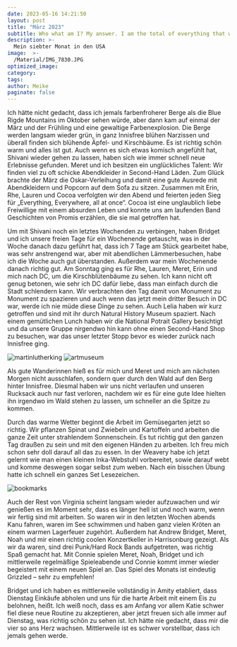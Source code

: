 ```yaml
---
date: 2023-05-16 14:21:50
layout: post
title: "März 2023"
subtitle: Who what am I? My answer. I am the total of everything that went before me, of all I have been seen done, of everything done-to-me. I am everyone everything whose being-in-the-world affected was affected by mine. I am anything that happens after I’ve gone which would not have happened if I had not come. Nor am I particular exceptional in this matter – Ein Frühlingsanfang.
description: >-
  Mein siebter Monat in den USA
image:  >-
  /Material/IMG_7830.JPG
optimized_image:
category:
tags:
author: Meike
paginate: false
---
```




Ich hätte nicht gedacht, dass ich jemals farbenfroherer Berge als die Blue Rigde Mountains im Oktober sehen würde, aber dann kam auf einmal der März und der Frühling und eine gewaltige Farbenexplosion. Die Berge werden langsam wieder grün, in ganz Innisfree blühen Narzissen und überall finden sich blühende Äpfel- und Kirschbäume. Es ist richtig schön warm und alles ist gut.
Auch wenn es sich etwas komisch angefühlt hat, Shivani wieder gehen zu lassen, haben sich wie immer schnell neue Erlebnisse gefunden. Meret und ich besitzen ein unglückliches Talent: Wir finden viel zu oft schicke Abendkleider in Second-Hand Läden. Zum Glück brachte der März die Oskar-Verleihung und damit eine gute Ausrede mit Abendkleidern und Popcorn auf dem Sofa zu sitzen. Zusammen mit Erin, Rhe, Lauren und Cocoa verfolgten wir den Abend und feierten jeden Sieg für „Everything, Everywhere, all at once“. Cocoa ist eine unglaublich liebe Freiwillige mit einem absurden Leben und konnte uns am laufenden Band Geschichten von Promis erzählen, die sie mal getroffen hat.


Um mit Shivani noch ein letztes Wochenden zu verbingen, haben Bridget und ich unsere freien Tage für ein Wochenende getauscht, was in der Woche danach dazu geführt hat, dass ich 7 Tage am Stück gearbeitet habe, was sehr anstrengend war, aber mit abendlichen Lämmerbesuchen, habe ich die Woche auch gut überstanden. Außerdem war mein Wochenende danach richtig gut. Am Sonntag ging es für Rhe, Lauren, Meret, Erin und mich nach DC, um die Kirschblütenbäume zu sehen. Ich kann nicht oft genug betonen, wie sehr ich DC dafür liebe, dass man einfach durch die Stadt schlendern kann. Wir verbrachten den Tag damit von Monument zu Monument zu spazieren und auch wenn das jetzt mein dritter Besuch in DC war, werde ich nie müde diese Dinge zu sehen. Auch Lelia haben wir kurz getroffen und sind mit ihr durch Natural History Museum spaziert. Nach einem gemütlichen Lunch haben wir die National Potrait Gallery besichtigt und da unsere Gruppe nirgendwo hin kann ohne einen Second-Hand Shop zu besuchen, war das unser letzter Stopp bevor es wieder zurück nach Innisfree ging. 

<img src="/Material/IMG_7822.JPG" alt="martinlutherking">
<img src="/Material/IMG_7843.JPG" alt="artmuseum">

Als gute Wanderinnen hieß es für mich und Meret und mich am nächsten Morgen nicht ausschlafen, sondern quer durch den Wald auf den Berg hinter Innisfree. Diesmal haben wir uns nicht verlaufen und unseren Rucksack auch nur fast verloren, nachdem wir es für eine gute Idee hielten ihn irgendwo im Wald stehen zu lassen, um schneller an die Spitze zu kommen. 

Durch das warme Wetter beginnt die Arbeit im Gemüsegarten jetzt so richtig. Wir pflanzen Spinat und Zwiebeln und Kartoffeln und arbeiten die ganze Zeit unter strahlendem Sonnenschein. Es tut richtig gut den ganzen Tag draußen zu sein und mit den eigenen Händen zu arbeiten. Ich freu mich schon sehr doll darauf all das zu essen. In der Weavery habe ich jetzt gelernt wie man einen kleinen Inka-Webstuhl vorbereitet, sowie darauf webt und komme deswegen sogar selbst zum weben. Nach ein bisschen Übung hatte ich schnell ein ganzes Set Lesezeichen. 

<img src="/Material/IMG_7984.JPG" alt="bookmarks">

Auch der Rest von Virginia scheint langsam wieder aufzuwachen und wir genießen es im Moment sehr, dass es länger hell ist und noch warm, wenn wir fertig sind mit arbeiten. So waren wir in den letzten Wochen abends Kanu fahren, waren im See schwimmen und haben ganz vielen Kröten an einem warmen Lagerfeuer zugehört. Außerdem hat Andrew Bridget, Meret, Noah und mir einen richtig coolen Konzertkeller in Harrisonburg gezeigt. Als wir da waren, sind drei Punk/Hard Rock Bands aufgetreten, was richtig Spaß gemacht hat. Mit Connie spielen Meret, Noah, Bridget und ich mittlerweile regelmäßige Spieleabende und Connie kommt immer wieder begeistert mit einem neuen Spiel an. Das Spiel des Monats ist eindeutig Grizzled – sehr zu empfehlen!

Bridget und ich haben es mittlerweile vollständig in Amity etabliert, dass Dienstag Einkäufe abholen und uns für die harte Arbeit mit einem Eis zu belohnen, heißt. Ich weiß noch, dass es am Anfang vor allem Katie schwer fiel diese neue Routine zu akzeptieren, aber jetzt freuen sich alle immer auf Dienstag, was richtig schön zu sehen ist. Ich hätte nie gedacht, dass mir die vier so ans Herz wachsen. Mittlerweile ist es schwer vorstellbar, dass ich jemals gehen werde.
